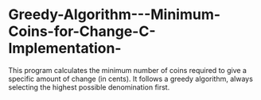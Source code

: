 # Greedy-Algorithm---Minimum-Coins-for-Change-C-Implementation-
This program calculates the minimum number of coins required to give a specific amount of change (in cents). It follows a greedy algorithm, always selecting the highest possible denomination first.
